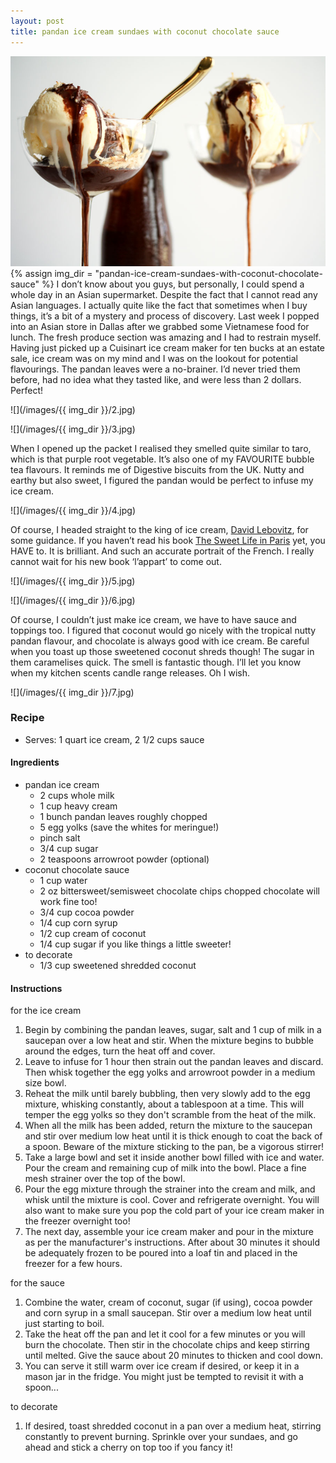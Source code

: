 ```yaml
---
layout: post
title: pandan ice cream sundaes with coconut chocolate sauce
---
```

![](/images/pandan-ice-cream-sundaes-with-coconut-chocolate-sauce/1.jpg)
{% assign img_dir = "pandan-ice-cream-sundaes-with-coconut-chocolate-sauce" %}
I don’t know about you guys, but personally, I could spend a whole day in an Asian supermarket. Despite the fact that I cannot read any Asian languages. I actually quite like the fact that sometimes when I buy things, it’s a bit of a mystery and process of discovery. Last week I popped into an Asian store in Dallas after we grabbed some Vietnamese food for lunch. The fresh produce section was amazing and I had to restrain myself. Having just picked up a Cuisinart ice cream maker for ten bucks at an estate sale, ice cream was on my mind and I was on the lookout for potential flavourings. The pandan leaves were a no-brainer. I’d never tried them before, had no idea what they tasted like, and were less than 2 dollars. Perfect!

![](/images/{{ img_dir }}/2.jpg)

![](/images/{{ img_dir }}/3.jpg)

When I opened up the packet I realised they smelled quite similar to taro, which is that purple root vegetable. It’s also one of my FAVOURITE bubble tea flavours. It reminds me of Digestive biscuits from the UK. Nutty and earthy but also sweet, I figured the pandan would be perfect to infuse my ice cream.

![](/images/{{ img_dir }}/4.jpg)

Of course, I headed straight to the king of ice cream, [David Lebovitz](https://www.davidlebovitz.com/category/recipes/ice-creams-and-sorbets/), for some guidance. If you haven’t read his book [The Sweet Life in Paris](https://www.davidlebovitz.com/books/) yet, you HAVE to. It is brilliant. And such an accurate portrait of the French. I really cannot wait for his new book ‘l’appart’ to come out.

![](/images/{{ img_dir }}/5.jpg)

![](/images/{{ img_dir }}/6.jpg)

Of course, I couldn’t just make ice cream, we have to have sauce and toppings too. I figured that coconut would go nicely with the tropical nutty pandan flavour, and chocolate is always good with ice cream. Be careful when you toast up those sweetened coconut shreds though! The sugar in them caramelises quick. The smell is fantastic though. I’ll let you know when my kitchen scents candle range releases. Oh I wish.

![](/images/{{ img_dir }}/7.jpg)

### Recipe
+ Serves: 1 quart ice cream, 2 1/2 cups sauce
#### Ingredients
+ pandan ice cream
  + 2 cups whole milk
  + 1 cup heavy cream
  + 1 bunch pandan leaves roughly chopped
  + 5 egg yolks (save the whites for meringue!)
  + pinch salt
  + 3/4 cup sugar
  + 2 teaspoons arrowroot powder (optional)
+ coconut chocolate sauce
  + 1 cup water
  + 2 oz bittersweet/semisweet chocolate chips chopped chocolate will work fine too!
  + 3/4 cup cocoa powder
  + 1/4 cup corn syrup
  + 1/2 cup cream of coconut
  + 1/4 cup sugar if you like things a little sweeter!
+ to decorate
  + 1/3 cup sweetened shredded coconut

#### Instructions
for the ice cream
1. Begin by combining the pandan leaves, sugar, salt and 1 cup of milk in a saucepan over a low heat and stir. When the mixture begins to bubble around the edges, turn the heat off and cover.
1. Leave to infuse for 1 hour then strain out the pandan leaves and discard. Then whisk together the egg yolks and arrowroot powder in a medium size bowl.
1. Reheat the milk until barely bubbling, then very slowly add to the egg mixture, whisking constantly, about a tablespoon at a time. This will temper the egg yolks so they don't scramble from the heat of the milk.
1. When all the milk has been added, return the mixture to the saucepan and stir over medium low heat until it is thick enough to coat the back of a spoon. Beware of the mixture sticking to the pan, be a vigorous stirrer!
1. Take a large bowl and set it inside another bowl filled with ice and water. Pour the cream and remaining cup of milk into the bowl. Place a fine mesh strainer over the top of the bowl.
1. Pour the egg mixture through the strainer into the cream and milk, and whisk until the mixture is cool. Cover and refrigerate overnight. You will also want to make sure you pop the cold part of your ice cream maker in the freezer overnight too!
1. The next day, assemble your ice cream maker and pour in the mixture as per the manufacturer's instructions. After about 30 minutes it should be adequately frozen to be poured into a loaf tin and placed in the freezer for a few hours.

for the sauce
1. Combine the water, cream of coconut, sugar (if using), cocoa powder and corn syrup in a small saucepan. Stir over a medium low heat until just starting to boil.
1. Take the heat off the pan and let it cool for a few minutes or you will burn the chocolate. Then stir in the chocolate chips and keep stirring until melted. Give the sauce about 20 minutes to thicken and cool down.
1. You can serve it still warm over ice cream if desired, or keep it in a mason jar in the fridge. You might just be tempted to revisit it with a spoon...

to decorate
1. If desired, toast shredded coconut in a pan over a medium heat, stirring constantly to prevent burning. Sprinkle over your sundaes, and go ahead and stick a cherry on top too if you fancy it!
